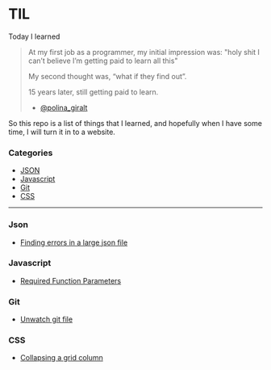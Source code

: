 # TIL
Today I learned

> At my first job as a programmer, my initial impression was: "holy shit I can’t believe I’m getting paid to learn all this"
>
> My second thought was, “what if they find out”.
>
> 15 years later, still getting paid to learn.
> - [@polina_giralt](https://twitter.com/polina_giralt/status/1209163210257043457)

So this repo is a list of things that I learned, and hopefully when I have some time, I will turn it in to a website.

### Categories
* [JSON](#json)
* [Javascript](#javascript)
* [Git](#git)
* [CSS](#css)


---

### Json
- [Finding errors in a large json file](json/errors-in-large-json.md)


### Javascript
- [Required Function Parameters](js-tips/required-function-params.md)


### Git
- [Unwatch git file](git/unwatch-git-file.md)


### CSS
- [Collapsing a grid column](css/collapsing-a-grid-column.md)
